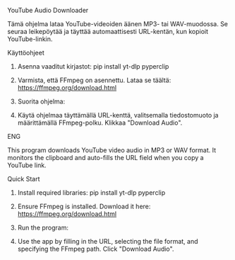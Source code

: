 YouTube Audio Downloader

Tämä ohjelma lataa YouTube-videoiden äänen MP3- tai WAV-muodossa. Se seuraa leikepöytää ja täyttää automaattisesti URL-kentän, kun kopioit YouTube-linkin.

Käyttöohjeet

1. Asenna vaaditut kirjastot:
   pip install yt-dlp pyperclip

2. Varmista, että FFmpeg on asennettu. Lataa se täältä: https://ffmpeg.org/download.html

3. Suorita ohjelma:
   
4. Käytä ohjelmaa täyttämällä URL-kenttä, valitsemalla tiedostomuoto ja määrittämällä FFmpeg-polku. Klikkaa "Download Audio".





ENG

This program downloads YouTube video audio in MP3 or WAV format. It monitors the clipboard and auto-fills the URL field when you copy a YouTube link.

Quick Start

1. Install required libraries:
   pip install yt-dlp pyperclip

2. Ensure FFmpeg is installed. Download it here: https://ffmpeg.org/download.html

3. Run the program:

4. Use the app by filling in the URL, selecting the file format, and specifying the FFmpeg path. Click "Download Audio".

